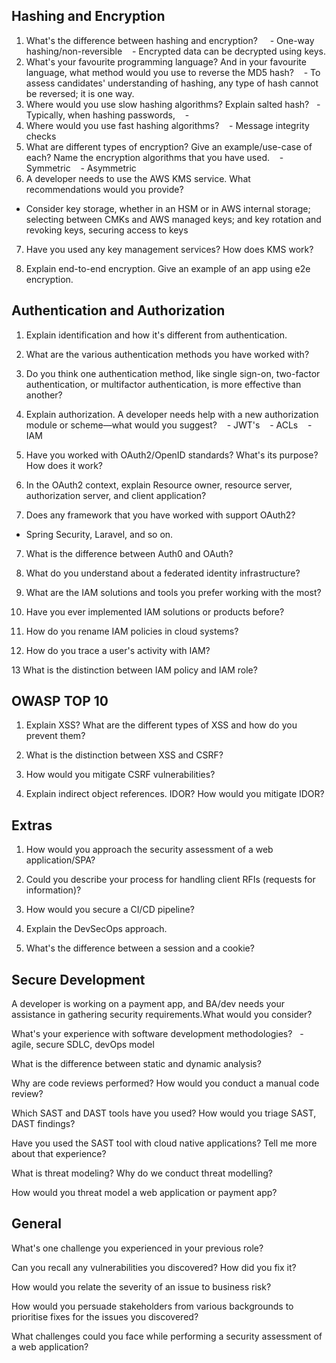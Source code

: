 ## Hashing and Encryption

1. What's the difference between hashing and encryption? 
   - One-way hashing/non-reversible
   - Encrypted data can be decrypted using keys.
2. What's your favourite programming language? And in your favourite language, what method would you use to reverse the MD5 hash?
   - To assess candidates' understanding of hashing, any type of hash cannot be reversed; it is one way.
3. Where would you use slow hashing algorithms? Explain salted hash?
  - Typically, when hashing passwords,
   - 
4. Where would you use fast hashing algorithms?
   - Message integrity checks
5. What are different types of encryption? Give an example/use-case of each? Name the encryption algorithms that you have used.
   - Symmetric
   - Asymmetric
6. A developer needs to use the AWS KMS service. What recommendations would you provide?
- Consider key storage, whether in an HSM or in AWS internal storage; selecting between CMKs and AWS managed keys; and key rotation and revoking keys, securing access to keys

7. Have you used any key management services? How does KMS work? 

8. Explain end-to-end encryption. Give an example of an app using e2e encryption.

## Authentication and Authorization

1. Explain identification and how it's different from authentication.

2. What are the various authentication methods you have worked with?

3. Do you think one authentication method, like single sign-on, two-factor authentication, or multifactor authentication, is more effective than another?

3. Explain authorization. A developer needs help with a new authorization module or scheme—what would you suggest?
   - JWT's
   - ACLs
   - IAM

4. Have you worked with OAuth2/OpenID standards? What's its purpose? How does it work? 

5. In the OAuth2 context, explain Resource owner, resource server, authorization server, and client application?

6. Does any framework that you have worked with support OAuth2?

- Spring Security, Laravel, and so on.


7. What is the difference between Auth0 and OAuth?

8. What do you understand about a federated identity infrastructure?

9. What are the IAM solutions and tools you prefer working with the most?

10. Have you ever implemented IAM solutions or products before?

11. How do you rename IAM policies in cloud systems?

12. How do you trace a user's activity with IAM?

13 What is the distinction between IAM policy and IAM role?


## OWASP TOP 10

1. Explain XSS? What are the different types of XSS and how do you prevent them?

2. What is the distinction between XSS and CSRF?

3. How would you mitigate CSRF vulnerabilities?

4. Explain indirect object references. IDOR? How would you mitigate IDOR?

## Extras

1. How would you approach the security assessment of a web application/SPA? 

2. Could you describe your process for handling client RFIs (requests for information)?

3. How would you secure a CI/CD pipeline? 

4. Explain the DevSecOps approach.

5. What's the difference between a session and a cookie?


## Secure Development

A developer is working on a payment app, and BA/dev needs your assistance in gathering security requirements.What would you consider?

What's your experience with software development methodologies? 
 - agile, secure SDLC, devOps model 

What is the difference between static and dynamic analysis?

Why are code reviews performed? How would you conduct a manual code review? 

Which SAST and DAST tools have you used? How would you triage SAST, DAST findings?

Have you used the SAST tool with cloud native applications? Tell me more about that experience? 

What is threat modeling? Why do we conduct threat modelling? 

How would you threat model a web application or payment app?


## General
What's one challenge you experienced in your previous role?

Can you recall any vulnerabilities you discovered? How did you fix it?

How would you relate the severity of an issue to business risk?

How would you persuade stakeholders from various backgrounds to prioritise fixes for the issues you discovered?

What challenges could you face while performing a security assessment of a web application?





